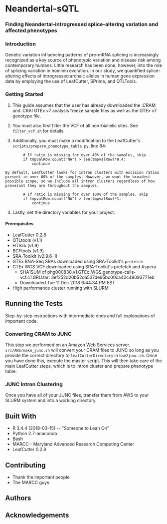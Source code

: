 ﻿# Neandertal-sQTL
### Finding Neandertal-introgressed splice-altering variation and affected phenotypes

### Introduction
Genetic variation influencing patterns of pre-mRNA splicing is increasingly recognized as a key source of phenotypic variation and disease risk among contemporary humans. Little research has been done, however, into the role of splicing variation in hominin evolution. In our study, we quantified splice-altering effects of introgressed archaic alleles in human gene expression data by employing the use of LeafCutter, SPrime, and QTLTools.

### Getting Started
1. This guide assumes that the user has already downloaded the .CRAM and .CRAI GTEx v7 analysis freeze sample files as well as the GTEx v7 genotype file.

2. You must also first filter the VCF of all non-biallelic sites. See `filter_vcf.sh` for details. 

3. Additionally, you must make a modification to the LeafCutter's `scripts/prepare_phenotype_table.py`, line 84:
```
        # If ratio is missing for over 40% of the samples, skip
        if tmpvalRow.count("NA") > len(tmpvalRow)*0.4:
            continue
```
	By default, LeafCutter looks for intron clusters with excision ratios present in over 60% of the samples. However, we want the broadest possible scope, so we include all intron clusters regardless of how prevelant they are throughout the samples.
```
        # If ratio is missing for over 100% of the samples, skip
        if tmpvalRow.count("NA") > len(tmpvalRow)*1:
            continue
```

4. Lastly, set the directory variables for your project.

#### Prerequisites
* LeafCutter 0.2.8
* QTLtools (v1.1)
* HTSlib (v1.9)
* BCFtools (v1.9)
* SRA-Toolkit (v2.9.6-1)
* GTEx RNA-Seq SRAs downloaded using SRA-Toolkit's `prefetch`
* GTEx WGS VCF downloaded using SRA-Toolkit's prefetch and Aspera
	* SHA1SUM of phg000830.v1.GTEx_WGS.genotype-calls-vcf.c1.GRU.tar: 3ef252d20b52da537de95bc00ca42c49093771eb
	* Downloaded Tue 11 Dec 2018 6:44:34 PM EST
* High performance cluster running with SLURM

## Running the Tests
Step-by-step instructions with intermediate ends and full explanations of important code.

### Converting CRAM to JUNC
This step we performed on an Amazon Web Services server. `src/AWS/make_junc.sh` will convert your CRAM files to JUNC so long as you provide the correct directory to `leafCutterDirectory` in `bam2junc.sh`. Once you have done this, execute the master script. This will then take care of the main LeafCutter steps, which is to intron cluster and prepare phenotype table. 

### JUNC Intron Clustering
Once you have all of your JUNC files, transfer them from AWS to your SLURM system and into a working directory.

## Built With
* R 3.4.4 (2018-03-15) -- "Someone to Lean On"
* Python 2.7-anaconda
* Bash
* MARCC - Maryland Advanced Research Computing Center
* LeafCutter 0.2.8


## Contributing
* Thank the important people
* The MARCC guys

## Authors

## Acknowledgements
